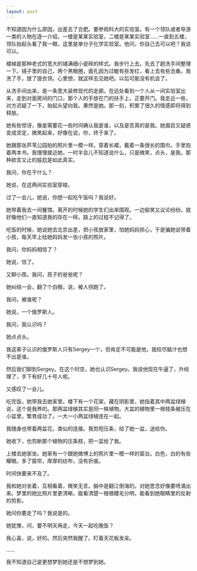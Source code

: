 ```yaml
---
layout: post
---
```


不知道因为什么原因，出差去了合肥。要参观科大的实验室。有一个领队或者导游一类的人物在逐一介绍，一楼是某某实验室，二楼是某某实验室……一直到五楼，领队抬起头看了我一眼，这里是单分子化学实验室。他问，你自己去可以吧？我说可以。

楼梯是那种老式的宽大的铺满细小瓷砖的样式。我步行上去。先去了趟洗手间整理一下。镜子里的自己，两个黑眼圈，面孔因为过敏有些发红，看上去有些沧桑。我洗了手，提了提衣领。心里想，就这样去见她吧。以后可能没有机会了。

从洗手间出来，是一条宽大装修现代的走廊。在远处看到一个人从一间实验室出来，走到对面房间的门口，那个人的手放在门的扶手上，正要开门。我走近一些，对方迟疑了一下，抬起头望向我。果然是她。那一刻，积累了很久的情感即将得到释放。

她有些惊讶，像是需要花一些时间确认我是谁，以及是否真的是我。她眉目又疑惑变成坚定，微笑起来，好像在说，你，终于来了。

她跟那张芦苇公园拍的照片里一模一样。穿着长裙，戴着一条很长的围巾。手里抱着两本书。我慢慢接近她，一时半会儿不知道说什么，只是微笑，点头，是我。那种欲言又止的尴尬是如此真实。

我问，你在干什么？

她说，在这两间实验室穿梭。

过了一会儿，她说，你想一起吃午饭吗？我说好。

她带着我去一间餐馆。离开的时候她的学生们出来围观。一边偷笑又议论纷纷。就好像他们一直知道我的存在一样。路上的过程不记得了。

吃饭的时候，她说她去北京出差，把小孩放家里，怕她妈妈担心，于是骗她说带着小孩，每天早上给她妈妈发一张小孩的照片。

我问，你妈妈相信了？

她说，信了。

又聊小孩。我问，孩子的爸爸呢？

她纠结一会，翻了个白眼，说，被人拐跑了。

我问，被谁呢？

她说，一个俄罗斯人。

我问，我认识吗？

她点点头。

我这辈子认识的俄罗斯人只有Sergey一个，但肯定不可能是他，我绞尽脑汁也想不出是谁。

然后我们聊到Sergey。在这个时空，她也认识Sergey。我说他现在牛逼了，升经理了，手下有好几十号人呢。

又感叹了一会儿。

吃完饭，她带我去她家里。楼下有一个花架，藏在阴影里，她指着其中两盆绿植说，这个是我养的。那两盆绿植其实是同一株植物。大盆的植物里一根枝条被压在小盆里，繁育成功了。一大一小两盆绿植连在一起。

我随身也带着两盆花，类似的连接。我剪短压条，给了她一盆，送给你。

她收下，也剪断那个植物的压条枝，把一盆给了我。

上楼去她家坐。她家有一个跟她微博上的照片里一模一样的窗台。白色，白的有些耀眼。多了窗帘，厚厚的纺布，没有折痕。

时间快要来不及了。

我和她对坐着，互相看着，微笑无言。脑中是翻江倒海的。对她思念好像要喷涌出来。梦里的她比照片里更清晰。能看清楚一根根睫毛分明，能看到她眼睛里的反射的剪影。

她问你要走了吗？我说是的。

她犹豫，问，要不明天再走，今天一起吃晚饭？

我心喜，说，好的。然后突然我醒了。盯着天花板发呆。

……

我不知道自己是更想梦到她还是不想梦到她。